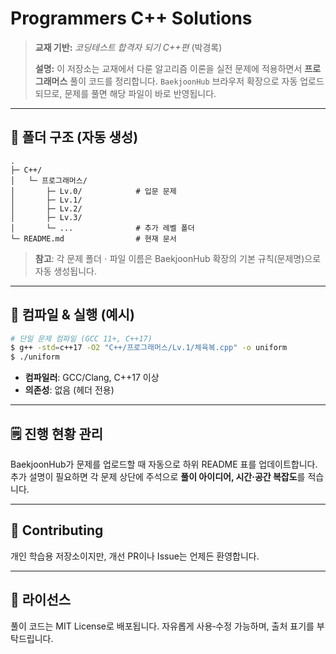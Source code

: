 # Programmers C++ Solutions

> **교재 기반:** _코딩테스트 합격자 되기 C++편_ (박경록)
> 
> **설명:** 이 저장소는 교재에서 다룬 알고리즘 이론을 실전 문제에 적용하면서 **프로그래머스** 풀이 코드를 정리합니다. `BaekjoonHub` 브라우저 확장으로 자동 업로드되므로, 문제를 풀면 해당 파일이 바로 반영됩니다.

---

## 📂 폴더 구조 (자동 생성)

```
.
├─ C++/
│   └─ 프로그래머스/
│       ├─ Lv.0/            # 입문 문제
│       ├─ Lv.1/
│       ├─ Lv.2/
│       ├─ Lv.3/
│       └─ ...              # 추가 레벨 폴더
└─ README.md                # 현재 문서
```

> **참고**: 각 문제 폴더ㆍ파일 이름은 BaekjoonHub 확장의 기본 규칙(문제명)으로 자동 생성됩니다.

---

## 🔧 컴파일 & 실행 (예시)

```bash
# 단일 문제 컴파일 (GCC 11+, C++17)
$ g++ -std=c++17 -O2 "C++/프로그래머스/Lv.1/체육복.cpp" -o uniform
$ ./uniform
```

- **컴파일러**: GCC/Clang, C++17 이상
- **의존성**: 없음 (헤더 전용)

---

## 🗒️ 진행 현황 관리

BaekjoonHub가 문제를 업로드할 때 자동으로 하위 README 표를 업데이트합니다. 추가 설명이 필요하면 각 문제 상단에 주석으로 **풀이 아이디어, 시간·공간 복잡도**를 적습니다.

---

## 🤝 Contributing

개인 학습용 저장소이지만, 개선 PR이나 Issue는 언제든 환영합니다.

---

## 📜 라이선스

풀이 코드는 MIT License로 배포됩니다. 자유롭게 사용‑수정 가능하며, 출처 표기를 부탁드립니다.

